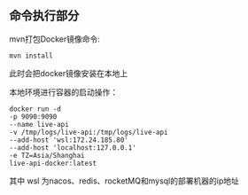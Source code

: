 ## 命令执行部分
mvn打包Docker镜像命令:
```shell
mvn install
```
此时会把docker镜像安装在本地上

本地环境进行容器的启动操作：
```shell
docker run -d
-p 9090:9090 
--name live-api
-v /tmp/logs/live-api:/tmp/logs/live-api
--add-host 'wsl:172.24.185.80'
--add-host 'localhost:127.0.0.1'
-e TZ=Asia/Shanghai
live-api-docker:latest
```
其中 wsl 为nacos、redis、rocketMQ和mysql的部署机器的ip地址
